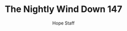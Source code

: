 ---
image: /assets/img/nwd/147_nwd_psalm_46_10_niv.png
title: The Nightly Wind Down 147
number: 147
categories:
  - The Nightly Wind Down
author: Hope Staff
notes: The Nightly Wind Down 147
embed: >-
  EMBED_GOES_HERE
transcript: >-
  SOME LINES OF TEXT START HERE
---